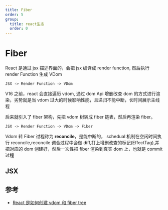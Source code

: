 ```yaml
---
title: Fiber
order: 5
group:
  title: react生态
  order: 0
---
```


# Fiber

React 是通过 jsx 描述界面的，会把 jsx 编译成 render function, 然后执行 render Function 生成 VDom

`JSX -> Render Function -> VDom`

V16 之前，react 会直接遍历 vdom, 通过 dom Api 增删改查 dom 的方式进行渲染，劣势就是当 vdom 过大的时候影响性能，且递归不能中断，长时间展示主线程

后来就引入了 fiber 架构，先把 vdom 树转成 fiber 链表，然后再渲染 fiber。

`JSX -> Render Function -> VDom -> Fiber`

Vdom 转 Fiber 过程称为 **reconcile**，是能中断的， schedual 机制在空闲时间执行 reconcile,reconcile 调合过程中会做 diff,打上增删改查的标记(EffectTag),并把对应的 dom 创建好，然后一次性把 fiber 渲染到真实 dom 上，也就是 commit 过程

## JSX

## 参考

- [React 是如何创建 vdom 和 fiber tree](https://mp.weixin.qq.com/s/f1AHGOosON-GHTrDO_99Gg)
